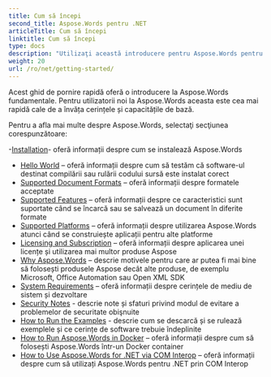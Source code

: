 ```yaml
---
title: Cum să începi
second_title: Aspose.Words pentru .NET
articleTitle: Cum să începi
linktitle: Cum să începi
type: docs
description: "Utilizaţi această introducere pentru Aspose.Words pentru fundamentele .NET pentru a începe să apreciaţi valoarea Aspose.Words pentru afacerea dvs."
weight: 20
url: /ro/net/getting-started/
---
```


Acest ghid de pornire rapidă oferă o introducere la Aspose.Words fundamentale. Pentru utilizatorii noi la Aspose.Words aceasta este cea mai rapidă cale de a învăța cerințele și capacitățile de bază.

Pentru a afla mai multe despre Aspose.Words, selectaţi secţiunea corespunzătoare:

-[Installation](/words/net/installation/)- oferă informații despre cum se instalează Aspose.Words
- [Hello World](/words/net/hello-world/) – oferă informații despre cum să testăm că software-ul destinat compilării sau rulării codului sursă este instalat corect
- [Supported Document Formats](/words/net/supported-document-formats/) – oferă informații despre formatele acceptate
- [Supported Features](/words/net/features/) – oferă informații despre ce caracteristici sunt suportate când se încarcă sau se salvează un document în diferite formate
- [Supported Platforms](/words/net/platforms-and-interoperability/) – oferă informații despre utilizarea Aspose.Words atunci când se construiește aplicații pentru alte platforme
- [Licensing and Subscription](/words/net/licensing/) – oferă informații despre aplicarea unei licențe și utilizarea mai multor produse Aspose
- [Why Aspose.Words](/words/net/aspose-words-or-other-solutions/) – descrie motivele pentru care ar putea fi mai bine să folosești produsele Aspose decât alte produse, de exemplu Microsoft, Office Automation sau Open XML SDK
- [System Requirements](/words/net/system-requirements/) – oferă informații despre cerințele de mediu de sistem și dezvoltare
- [Security Notes](/words/net/security/) - descrie note și sfaturi privind modul de evitare a problemelor de securitate obişnuite
- [How to Run the Examples](/words/net/how-to-run-the-examples/) - descrie cum se descarcă și se rulează exemplele și ce cerințe de software trebuie îndeplinite
- [How to Run Aspose.Words in Docker](/words/net/how-to-run-aspose-words-in-docker/) – oferă informații despre cum să folosești Aspose.Words într-un Docker container
- [How to Use Aspose.Words for .NET via COM Interop](/words/net/how-to-use-aspose-words-via-com-interop/) – oferă informații despre cum să utilizați Aspose.Words pentru .NET prin COM Interop

